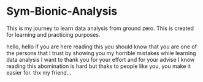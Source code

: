 # Sym-Bionic-Analysis
This is my journey to learn data analysis from ground zero. This is created for learning and practicing purposes. 

hello, hello if you are here reading this you should know that you are one of the persons that I trust by showing you my horrible mistakes while learning data analysis
I want to thank you for your effort and for your advise
I know reading this abomination is hard but thaks to people like you, you make it easier for.
thx my friend...
